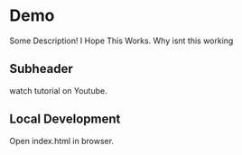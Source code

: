 # Demo

Some Description! I Hope This Works. Why isnt this working

## Subheader

watch tutorial on Youtube.

## Local Development

Open index.html in browser.
